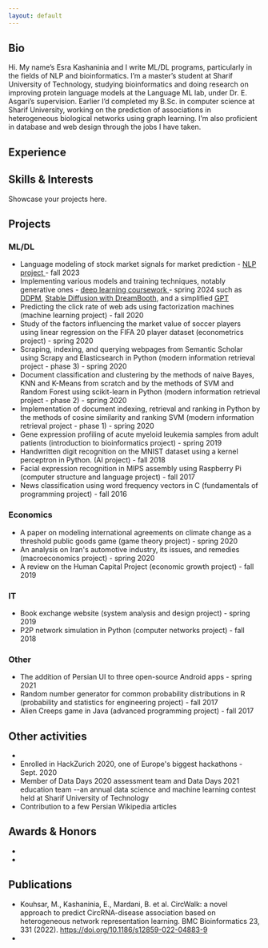 ```yaml
---
layout: default
---
```


  <!-- <nav class="navbar">
    <a href="#bio">Bio</a>
    <a href="#education">Education</a>
    <a href="#projects">Projects</a>
    <a href="#papers">Papers</a>
    <a href="#interests">Interests</a>
  </nav> -->
<div class="main-content">
  <section id="bio">
  <h2 class="visually-hidden">Bio</h2>
  <p>
  Hi. My name’s Esra Kashaninia and I write ML/DL programs, particularly in the fields of NLP and bioinformatics. I’m a master’s student at Sharif University of Technology, studying bioinformatics and doing research on improving protein language models at the Language ML lab, under Dr. E. Asgari’s supervision. Earlier I’d completed my B.Sc. in computer science at Sharif University, working on the prediction of associations in heterogeneous biological networks using graph learning. I’m also proficient in database and web design through the jobs I have taken.
  </p>
  </section>
  <section id="experience">
    <h2>Experience</h2>

  </section>

  <section id="interests">
    <h2>Skills & Interests</h2>
    <p>Showcase your projects here.</p>
  </section>
  <section id="projects">
    <h2>Projects</h2>
    <h3> ML/DL </h3>
<ul>
 <li>Language modeling of stock market signals for market prediction - <a href="https://github.com/Esra-K/MSc-Coursework/tree/master/NLP-Fall2023/NLP_proj_LLMs_4_financial_data"> NLP project </a> - fall 2023</li>
  <li>Implementing various models and training techniques, notably generative ones - <a href="https://github.com/Esra-K/MSc-Coursework/tree/master/Deep%20Learning-Spring2024"> deep learning coursework </a> - spring 2024 such as <a href="https://github.com/Esra-K/MSc-Coursework/blob/master/Deep%20Learning-Spring2024/HW4-Practical/DlHw4-402210676/DDPM.ipynb">DDPM</a>, 
    <a href="https://github.com/Esra-K/MSc-Coursework/blob/master/Deep%20Learning-Spring2024/HW5-Practical/Stable-Diffusion-2.ipynb">Stable Diffusion with DreamBooth</a>, and a simplified 
    <a href="https://github.com/Esra-K/MSc-Coursework/blob/master/Deep%20Learning-Spring2024/HW3-Practical/HW3Practical-402210676/SimpleGPT.ipynb">GPT</a>
  </li>
  <li>Predicting the click rate of web ads using factorization machines (machine learning project) - fall 2020</li>
  <li>Study of the factors influencing the market value of soccer players using linear regression on the FIFA 20 player dataset (econometrics project) - spring 2020</li>
  <li>Scraping, indexing, and querying webpages from Semantic Scholar using Scrapy and Elasticsearch in Python (modern information retrieval project - phase 3) - spring 2020</li>
  <li>Document classification and clustering by the methods of naive Bayes, KNN and K-Means from scratch and by the methods of SVM and Random Forest using scikit-learn in Python (modern information retrieval project - phase 2) - spring 2020</li>
  <li>Implementation of document indexing, retrieval and ranking in Python by the methods of cosine similarity and ranking SVM (modern information retrieval project - phase 1) - spring 2020</li>
  <li>Gene expression profiling of acute myeloid leukemia samples from adult patients (introduction to bioinformatics project) - spring 2019</li>
  <li>Handwritten digit recognition on the MNIST dataset using a kernel perceptron in Python. (AI project) - fall 2018</li>
  <li>Facial expression recognition in MIPS assembly using Raspberry Pi (computer structure and language project) - fall 2017</li>
  <li>News classification using word frequency vectors in C (fundamentals of programming project) - fall 2016</li>
</ul>

<h3> Economics </h3>
<ul>
  <li>A paper on modeling international agreements on climate change as a threshold public goods game (game theory project) - spring 2020</li>
  <li>An analysis on Iran's automotive industry, its issues, and remedies (macroeconomics project) - spring 2020</li>
  <li>A review on the Human Capital Project (economic growth project) - fall 2019</li>
</ul>

<h3> IT </h3>
<ul>
  <li>Book exchange website (system analysis and design project) - spring 2019</li>
  <li>P2P network simulation in Python (computer networks project) - fall 2018</li>
</ul>

<h3> Other </h3>
<ul>
  <li>The addition of Persian UI to three open-source Android apps - spring 2021</li>
  <li>Random number generator for common probability distributions in R (probability and statistics for engineering project) - fall 2017</li>
  <li>Alien Creeps game in Java (advanced programming project) - fall 2017</li>
</ul>

  </section>
  <section id="extracurricular">
    <h2>Other activities</h2>
    <ul> 
<li> </li>
<li> Enrolled in HackZurich 2020, one of Europe's biggest hackathons - Sept. 2020
</li>
<li> Member of Data Days 2020 assessment team and Data Days 2021 education team  --an annual data science and machine learning contest held at Sharif University of Technology
</li>
<li> Contribution to a few Persian Wikipedia articles
</li>
</ul>
  </section>
  
  <section id="honors">
  <h2> Awards & Honors </h2>
  <ul>
  <li> 
  </li>
  <li> 
  </li>
  </ul>
  </section>

  <section id="publications">
  <h2> Publications </h2>
  <ul>
  <li> Kouhsar, M., Kashaninia, E., Mardani, B. et al. CircWalk: a novel approach to predict CircRNA-disease association based on heterogeneous network representation learning. BMC Bioinformatics 23, 331 (2022). <a href="https://doi.org/10.1186/s12859-022-04883-9">https://doi.org/10.1186/s12859-022-04883-9</a>
  </li>
  <li> 
  </li>
  </ul>
  </section>
  <!--
  <section id="presentations">
  <h2> Presentation Files </h2>
  <ul>
  <li> 
  </li>
  <li> 
  </li>
  </ul>
  </section>
  -->
</div>
